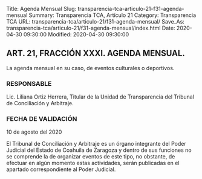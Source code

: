 Title: Agenda Mensual
Slug: transparencia-tca-articulo-21-f31-agenda-mensual
Summary: Transparencia TCA, Artículo 21
Category: Transparencia TCA
URL: transparencia-tca/articulo-21/f31-agenda-mensual/
Save_As: transparencia-tca/articulo-21/f31-agenda-mensual/index.html
Date: 2020-04-30 09:30:00
Modified: 2020-04-30 09:30:00


## ART. 21, FRACCIÓN XXXI. AGENDA MENSUAL.

La agenda mensual en su caso, de eventos culturales o deportivos.

### RESPONSABLE

Lic. Liliana Ortiz Herrera, Titular de la Unidad de Transparencia del Tribunal de Conciliación y Arbitraje.

### FECHA DE VALIDACIÓN

10 de agosto del 2020

El Tribunal de Conciliación y Arbitraje es un órgano integrante del Poder Judicial del Estado de Coahuila de Zaragoza y dentro de sus funciones no se comprende la de organizar eventos de este tipo, no obstante, de efectuar en algún momento estas actividades, serán publicadas en el apartado correspondiente al Poder Judicial.


